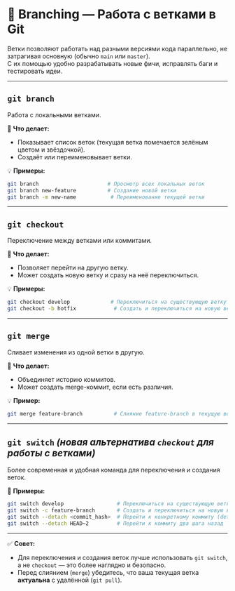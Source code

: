 # 🌿 Branching — Работа с ветками в Git

Ветки позволяют работать над разными версиями кода параллельно, не затрагивая основную (обычно `main` или `master`).  
С их помощью удобно разрабатывать новые фичи, исправлять баги и тестировать идеи.

---

## **`git branch`**
Работа с локальными ветками.

📂 **Что делает:**
- Показывает список веток (текущая ветка помечается зелёным цветом и звёздочкой).
- Создаёт или переименовывает ветки.

💡 **Примеры:**
```bash
git branch                      # Просмотр всех локальных веток
git branch new-feature          # Создание новой ветки
git branch -m new-name           # Переименование текущей ветки
```

---

## **`git checkout`**
Переключение между ветками или коммитами.

📂 **Что делает:**
- Позволяет перейти на другую ветку.
- Может создать новую ветку и сразу на неё переключиться.

💡 **Примеры:**
```bash
git checkout develop             # Переключиться на существующую ветку
git checkout -b hotfix            # Создать и переключиться на новую ветку
```

---

## **`git merge`**
Сливает изменения из одной ветки в другую.

📂 **Что делает:**
- Объединяет историю коммитов.
- Может создать merge-коммит, если есть различия.

💡 **Пример:**
```bash
git merge feature-branch          # Слияние feature-branch в текущую ветку
```

---

## **`git switch`** *(новая альтернатива `checkout` для работы с ветками)*
Более современная и удобная команда для переключения и создания веток.

📂 **Примеры:**
```bash
git switch develop                 # Переключиться на существующую ветку
git switch -c feature-branch       # Создать и переключиться на новую ветку
git switch --detach <commit_hash>  # Перейти к конкретному коммиту (detached HEAD)
git switch --detach HEAD~2         # Перейти к коммиту два шага назад
```

---

✅ **Совет:**  
- Для переключения и создания веток лучше использовать `git switch`, а не `checkout` — это более наглядно и безопасно.
- Перед слиянием (`merge`) убедитесь, что ваша текущая ветка **актуальна** с удалённой (`git pull`).
